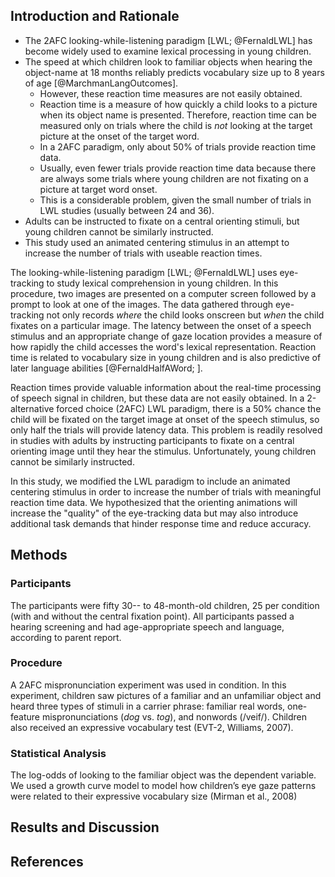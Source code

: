 ## Introduction and Rationale

* The 2AFC looking-while-listening paradigm  [LWL; @FernaldLWL] has become widely used to examine lexical processing in young children.
* The speed at which children look to familiar objects when hearing the object-name at 18 months reliably predicts vocabulary size up to 8 years of age [@MarchmanLangOutcomes].  
  - However, these reaction time measures are not easily obtained.
  - Reaction time is a measure of how quickly a child looks to a picture when its object name is presented.  Therefore, reaction time can be measured only on trials where the child is _not_ looking at the target picture at the onset of the target word.
  - In a 2AFC paradigm, only about 50% of trials provide reaction time data. 
  - Usually, even fewer trials provide reaction time data because there are always some trials where young children are not fixating on a picture at target word onset.
  - This is a considerable problem, given the small number of trials in LWL studies (usually between 24 and 36).
* Adults can be instructed to fixate on a central orienting stimuli, but young children cannot be similarly instructed.
* This study used an animated centering stimulus in an attempt to increase the number of trials with useable reaction times.


The looking-while-listening paradigm [LWL; @FernaldLWL] uses eye-tracking to study lexical comprehension in young children. In this procedure, two images are presented on a computer screen followed by a prompt to look at one of the images. The data gathered through eye-tracking not only records _where_ the child looks onscreen but _when_ the child fixates on a particular image. The latency between the onset of a speech stimulus and an appropriate change of gaze location provides a measure of how rapidly the child accesses the word's lexical representation. Reaction time is related to vocabulary size in young children and is also predictive of later language abilities [@FernaldHalfAWord; ]. 

Reaction times provide valuable information about the real-time processing of speech signal in children, but these data are not easily obtained. In a 2-alternative forced choice (2AFC) LWL paradigm, there is a 50% chance the child will be fixated on the target image at onset of the speech stimulus, so only half the trials will provide latency data. This problem is readily resolved in studies with adults by instructing participants to fixate on a central orienting image until they hear the stimulus. Unfortunately, young children cannot be similarly instructed.

In this study, we modified the LWL paradigm to include an animated centering stimulus in order to increase the number of trials with meaningful reaction time data. We hypothesized that the orienting animations will increase the "quality" of the eye-tracking data but may also introduce additional task demands that hinder response time and reduce accuracy. 

## Methods

### Participants
The participants were fifty 30-- to 48-month-old children, 25 per condition (with and without the central fixation point). All participants passed a hearing screening and had age-appropriate speech and language, according to parent report. 

### Procedure
A 2AFC mispronunciation experiment was used in condition. In this experiment, children saw pictures of a familiar and an unfamiliar object and heard three types of stimuli in a carrier phrase: familiar real words, one-feature mispronunciations (_dog_ vs. _tog_), and nonwords (/veif/).  Children also received an expressive vocabulary test (EVT-2, Williams, 2007).

### Statistical Analysis
The log-odds of looking to the familiar object was the dependent variable.  We used a growth curve model to model how children’s eye gaze patterns were related to their expressive vocabulary size (Mirman et al., 2008)

## Results and Discussion





## References
